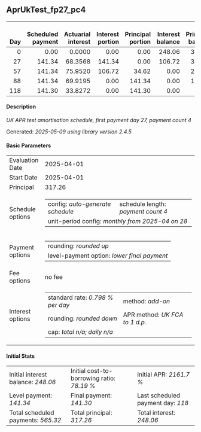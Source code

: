 <h2>AprUkTest_fp27_pc4</h2>
<table>
    <thead style="vertical-align: bottom;">
        <th style="text-align: right;">Day</th>
        <th style="text-align: right;">Scheduled payment</th>
        <th style="text-align: right;">Actuarial interest</th>
        <th style="text-align: right;">Interest portion</th>
        <th style="text-align: right;">Principal portion</th>
        <th style="text-align: right;">Interest balance</th>
        <th style="text-align: right;">Principal balance</th>
        <th style="text-align: right;">Total actuarial interest</th>
        <th style="text-align: right;">Total interest</th>
        <th style="text-align: right;">Total principal</th>
    </thead>
    <tr style="text-align: right;">
        <td class="ci00">0</td>
        <td class="ci01" style="white-space: nowrap;">0.00</td>
        <td class="ci02">0.0000</td>
        <td class="ci03">0.00</td>
        <td class="ci04">0.00</td>
        <td class="ci05">248.06</td>
        <td class="ci06">317.26</td>
        <td class="ci07">0.0000</td>
        <td class="ci08">0.00</td>
        <td class="ci09">0.00</td>
    </tr>
    <tr style="text-align: right;">
        <td class="ci00">27</td>
        <td class="ci01" style="white-space: nowrap;">141.34</td>
        <td class="ci02">68.3568</td>
        <td class="ci03">141.34</td>
        <td class="ci04">0.00</td>
        <td class="ci05">106.72</td>
        <td class="ci06">317.26</td>
        <td class="ci07">68.3568</td>
        <td class="ci08">141.34</td>
        <td class="ci09">0.00</td>
    </tr>
    <tr style="text-align: right;">
        <td class="ci00">57</td>
        <td class="ci01" style="white-space: nowrap;">141.34</td>
        <td class="ci02">75.9520</td>
        <td class="ci03">106.72</td>
        <td class="ci04">34.62</td>
        <td class="ci05">0.00</td>
        <td class="ci06">282.64</td>
        <td class="ci07">144.3089</td>
        <td class="ci08">248.06</td>
        <td class="ci09">34.62</td>
    </tr>
    <tr style="text-align: right;">
        <td class="ci00">88</td>
        <td class="ci01" style="white-space: nowrap;">141.34</td>
        <td class="ci02">69.9195</td>
        <td class="ci03">0.00</td>
        <td class="ci04">141.34</td>
        <td class="ci05">0.00</td>
        <td class="ci06">141.30</td>
        <td class="ci07">214.2284</td>
        <td class="ci08">248.06</td>
        <td class="ci09">175.96</td>
    </tr>
    <tr style="text-align: right;">
        <td class="ci00">118</td>
        <td class="ci01" style="white-space: nowrap;">141.30</td>
        <td class="ci02">33.8272</td>
        <td class="ci03">0.00</td>
        <td class="ci04">141.30</td>
        <td class="ci05">0.00</td>
        <td class="ci06">0.00</td>
        <td class="ci07">248.0556</td>
        <td class="ci08">248.06</td>
        <td class="ci09">317.26</td>
    </tr>
</table>
<h4>Description</h4>
<p><i>UK APR test amortisation schedule, first payment day 27, payment count 4</i></p>
<p>Generated: <i>2025-05-09 using library version 2.4.5</i></p>
<h4>Basic Parameters</h4>
<table>
    <tr>
        <td>Evaluation Date</td>
        <td>2025-04-01</td>
    </tr>
    <tr>
        <td>Start Date</td>
        <td>2025-04-01</td>
    </tr>
    <tr>
        <td>Principal</td>
        <td>317.26</td>
    </tr>
    <tr>
        <td>Schedule options</td>
        <td>
            <table>
                <tr>
                    <td>config: <i>auto-generate schedule</i></td>
                    <td>schedule length: <i><i>payment count</i> 4</i></td>
                </tr>
                <tr>
                    <td colspan="2" style="white-space: nowrap;">unit-period config: <i>monthly from 2025-04 on 28</i></td>
                </tr>
            </table>
        </td>
    </tr>
    <tr>
        <td>Payment options</td>
        <td>
            <table>
                <tr>
                    <td>rounding: <i>rounded up</i></td>
                </tr>
                <tr>
                    <td>level-payment option: <i>lower&nbsp;final&nbsp;payment</i></td>
                </tr>
            </table>
        </td>
    </tr>
    <tr>
        <td>Fee options</td>
        <td>no fee
        </td>
    </tr>
    <tr>
        <td>Interest options</td>
        <td>
            <table>
                <tr>
                    <td>standard rate: <i>0.798 % per day</i></td>
                    <td>method: <i>add-on</i></td>
                </tr>
                <tr>
                    <td>rounding: <i>rounded down</i></td>
                    <td>APR method: <i>UK FCA to 1 d.p.</i></td>
                </tr>
                <tr>
                    <td colspan="2">cap: <i>total <i>n/a</i>; daily <i>n/a</i></td>
                </tr>
            </table>
        </td>
    </tr>
</table>
<h4>Initial Stats</h4>
<table>
    <tr>
        <td>Initial interest balance: <i>248.06</i></td>
        <td>Initial cost-to-borrowing ratio: <i>78.19 %</i></td>
        <td>Initial APR: <i>2161.7 %</i></td>
    </tr>
    <tr>
        <td>Level payment: <i>141.34</i></td>
        <td>Final payment: <i>141.30</i></td>
        <td>Last scheduled payment day: <i>118</i></td>
    </tr>
    <tr>
        <td>Total scheduled payments: <i>565.32</i></td>
        <td>Total principal: <i>317.26</i></td>
        <td>Total interest: <i>248.06</i></td>
    </tr>
</table>